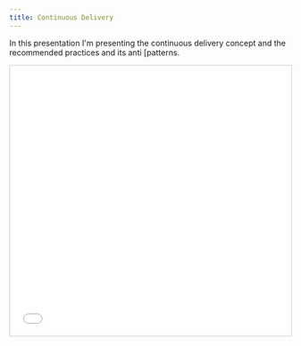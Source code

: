 ```yaml
---
title: Continuous Delivery
---
```


In this presentation I'm presenting the continuous delivery concept and
the recommended practices and its anti [patterns.

<div class="screenshot-holder">
<iframe
src="//www.slideshare.net/slideshow/embed_code/key/NwYCPELI1SHQBX"
width="595" height="485" frameborder="0" marginwidth="0"
marginheight="0" scrolling="no" style="border:1px solid #CCC;
border-width:1px; margin-bottom:5px; max-width: 100%;" allowfullscreen>
</iframe> 
</div>
